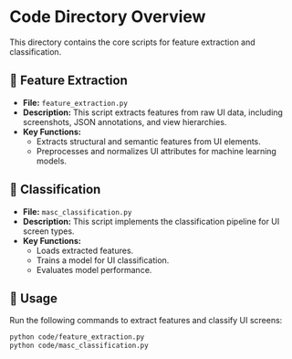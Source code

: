 # Code Directory Overview

This directory contains the core scripts for feature extraction and classification.

## 📌 Feature Extraction
- **File:** `feature_extraction.py`
- **Description:** This script extracts features from raw UI data, including screenshots, JSON annotations, and view hierarchies.
- **Key Functions:**
  - Extracts structural and semantic features from UI elements.
  - Preprocesses and normalizes UI attributes for machine learning models.

## 📌 Classification
- **File:** `masc_classification.py`
- **Description:** This script implements the classification pipeline for UI screen types.
- **Key Functions:**
  - Loads extracted features.
  - Trains a model for UI classification.
  - Evaluates model performance.

## 🚀 Usage
Run the following commands to extract features and classify UI screens:
```bash
python code/feature_extraction.py
python code/masc_classification.py
